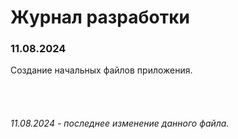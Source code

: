 # Журнал разработки

### 11.08.2024

Создание начальных файлов приложения.


<br><br>

###### 11.08.2024 - последнее изменение данного файла.